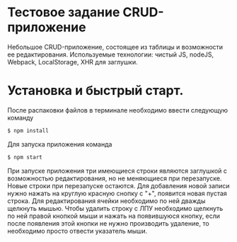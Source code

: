 # Тестовое задание CRUD-приложение

Небольшое CRUD-приложение, состоящее из таблицы и возможности ее редактирования. Используемые технологии: чистый JS, nodeJS, Webpack, LocalStorage, XHR для заглушки.

# Установка и быстрый старт. 
После распаковки файлов в терминале необходимо ввести следующую команду

```sh
$ npm install 
```

Для запуска приложения команда

```sh
$ npm start
```

При запуске приложения три имеющиеся строки являются заглушкой с возможностью редактирования, но не меняющиеся при перезапуске. 
Новые строки при перезапуске остаются.
Для добавления новой записи нужно нажать на круглую красную снопку с "+", появится новая пустая строка.
Для редактирования ячейки необходимо по ней дважды щелкнуть мышью.
Чтобы удалить строку с ЛПУ необходимо щелкнуть по ней правой кнопкой мыши и нажать на появившуюся кнопку, если после появления этой кнопки не нужно производить удаление, то необходимо просто отвести указатель мыши.




